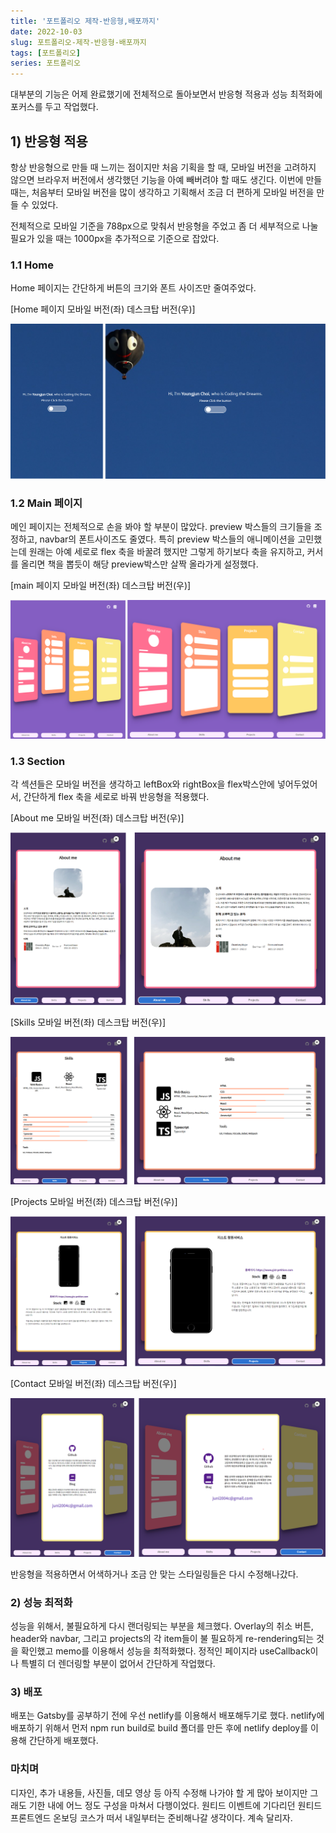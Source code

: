 ```yaml
---
title: '포트폴리오 제작-반응형,배포까지'
date: 2022-10-03
slug: 포트폴리오-제작-반응형-배포까지
tags: [포트폴리오]
series: 포트폴리오
---
```


대부분의 기능은 어제 완료했기에 전체적으로 돌아보면서 반응형 적용과 성능 최적화에 포커스를 두고 작업했다.

## 1) 반응형 적용

항상 반응형으로 만들 때 느끼는 점이지만 처음 기획을 할 때, 모바일 버전을 고려하지 않으면 브라우저 버전에서 생각했던 기능을 아예 빼버려야 할 때도 생긴다. 이번에 만들 때는, 처음부터 모바일 버전을 많이 생각하고 기획해서 조금 더 편하게 모바일 버전을 만들 수 있었다.

전체적으로 모바일 기준을 788px으로 맞춰서 반응형을 주었고 좀 더 세부적으로 나눌 필요가 있을 때는 1000px을 추가적으로 기준으로 잡았다.

### 1.1 Home

Home 페이지는 간단하게 버튼의 크기와 폰트 사이즈만 줄여주었다.

[Home 페이지 모바일 버전(좌) 데스크탑 버전(우)]

![home](1.png )
### 1.2 Main 페이지

메인 페이지는 전체적으로 손을 봐야 할 부분이 많았다. preview 박스들의 크기들을 조정하고, navbar의 폰트사이즈도 줄였다. 특히 preview 박스들의 애니메이션을 고민했는데 원래는 아예 세로로 flex 축을 바꿀려 했지만 그렇게 하기보다 축을 유지하고, 커서를 올리면 책을 뽑듯이 해당 preview박스만 살짝 올라가게 설정했다.

[main 페이지 모바일 버전(좌) 데스크탑 버전(우)]

![main](./main.png)
### 1.3 Section

각 섹션들은 모바일 버전을 생각하고 leftBox와 rightBox을 flex박스안에 넣어두었어서, 간단하게 flex 축을 세로로 바꿔 반응형을 적용했다.

[About me 모바일 버전(좌) 데스크탑 버전(우)]

![about](./about.png)

[Skills 모바일 버전(좌) 데스크탑 버전(우)]

![skills](./skills.png)

[Projects 모바일 버전(좌) 데스크탑 버전(우)]

![projects](./projects.png)

[Contact 모바일 버전(좌) 데스크탑 버전(우)]

![contact](./contact.png)

반응형을 적용하면서 어색하거나 조금 안 맞는 스타일링들은 다시 수정해나갔다.

### 2) 성능 최적화

성능을 위해서, 불필요하게 다시 랜더링되는 부분을 체크했다. Overlay의 취소 버튼, header와 navbar, 그리고 projects의 각 item들이 불 필요하게 re-rendering되는 것을 확인했고 memo를 이용해서 성능을 최적화했다. 정적인 페이지라 useCallback이나 특별히 더 렌더링할 부분이 없어서 간단하게 작업했다.

### 3) 배포

배포는 Gatsby를 공부하기 전에 우선 netlify를 이용해서 배포해두기로 했다. netlify에 배포하기 위해서 먼저 npm run build로 build 폴더를 만든 후에 netlify deploy를 이용해 간단하게 배포했다.

### 마치며

디자인, 추가 내용들, 사진들, 데모 영상 등 아직 수정해 나가야 할 게 많아 보이지만 그래도 기한 내에 어느 정도 구성을 마쳐서 다행이었다. 원티드 이벤트에 기다리던 원티드 프론트엔드 온보딩 코스가 떠서 내일부터는 준비해나갈 생각이다. 계속 달리자.
